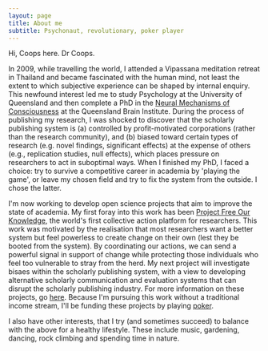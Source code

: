 ```yaml
---
layout: page
title: About me
subtitle: Psychonaut, revolutionary, poker player
---
```


Hi, Coops here. Dr Coops.

In 2009, while travelling the world, I attended a Vipassana meditation retreat in Thailand and became fascinated with the human mind, not least the extent to which subjective experience can be shaped by internal enquiry. This newfound interest led me to study Psychology at the University of Queensland and then complete a PhD in the [Neural Mechanisms of Consciousness](https://doi.org/10.14264/uql.2020.818) at the Queensland Brain Institute. During the process of publishing my research, I was shocked to discover that the scholarly publishing system is (a) controlled by profit-motivated corporations (rather than the research community), and (b) biased toward certain types of research (e.g. novel findings, significant effects) at the expense of others (e.g., replication studies, null effects), which places pressure on researchers to act in suboptimal ways. When I finished my PhD, I faced a choice: try to survive a competitive career in academia by 'playing the game', or leave my chosen field and try to fix the system from the outside. I chose the latter.

I'm now working to develop open science projects that aim to improve the state of academia. My first foray into this work has been [Project Free Our Knowledge](https://freeourknowledge.org/), the world's first collective action platform for researchers. This work was motivated by the realisation that most researchers want a better system but feel powerless to create change on their own (lest they be booted from the system). By coordinating our actions, we can send a powerful signal in support of change while protecting those individuals who feel too vulnerable to stray from the herd. My next project will investigate bisaes within the scholarly publishing system, with a view to developing alternative scholarly communication and evaluation systems that can disrupt the scholarly publishing industry. For more information on these projects, go [here](/openscience). Because I'm pursuing this work without a traditional income stream, I'll be funding these projects by playing [poker](/poker).

I also have other interests, that I try (and sometimes succeed) to balance with the above for a healthy lifestyle. These include music, gardening, dancing, rock climbing and spending time in nature.
